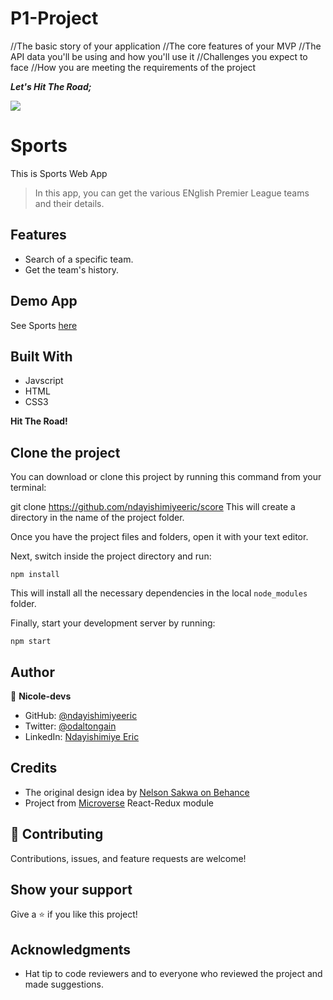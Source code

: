 # P1-Project
//The basic story of your application
//The core features of your MVP
//The API data you'll be using and how you'll use it
//Challenges you expect to face
//How you are meeting the requirements of the project

_**Let's Hit The Road;**_

![](https://img.shields.io/badge/Microverse-blueviolet)

# Sports

This is Sports Web App

> In this app, you can get the various ENglish Premier League teams and their details.

## Features

- Search of a specific team.
- Get the team's history.

## Demo App

See Sports [here](https://nderic-score.netlify.app/)

<!-- ## Video

See Video [here](https://www.loom.com/share/0c8bd4fd4d5745e6837cd1706ac79a78)
 -->
## Built With

- Javscript
- HTML
- CSS3

**Hit The Road!**
## Clone the project

You can download or clone this project by running this command from your terminal:

git clone https://github.com/ndayishimiyeeric/score
This will create a directory in the name of the project folder.

Once you have the project files and folders, open it with your text editor.

Next, switch inside the project directory and run:

```
npm install
```

This will install all the necessary dependencies in the local `node_modules` folder.

Finally, start your development server by running:

```
npm start
```

## Author

👤 **Nicole-devs**

- GitHub: [@ndayishimiyeeric](https://github.com/ndayishimiyeeric)
- Twitter: [@odaltongain](https://twitter.com/odaltongain)
- LinkedIn: [Ndayishimiye Eric](https://linkedin.com/in/nderic)

## Credits

- The original design idea by [Nelson Sakwa on Behance](https://www.behance.net/sakwadesignstudio)
- Project from [Microverse](https://bit.ly/MicroverseTN) React-Redux module

## 🤝 Contributing

Contributions, issues, and feature requests are welcome!

## Show your support

Give a ⭐️ if you like this project!

## Acknowledgments

- Hat tip to code reviewers and to everyone who reviewed the project and made suggestions.

